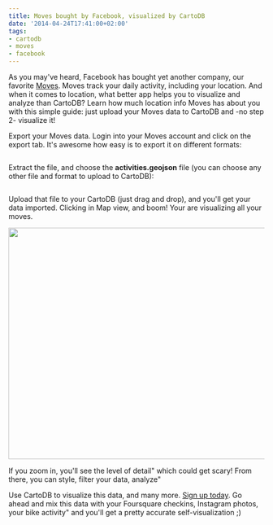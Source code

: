 ```yaml
---
title: Moves bought by Facebook, visualized by CartoDB
date: '2014-04-24T17:41:00+02:00'
tags:
- cartodb
- moves
- facebook
---
```


As you may've heard, Facebook has bought yet another company, our favorite <a href="http://moves-app.com/">Moves</a>. Moves track your daily activity, including your location. And when it comes to location, what better app helps you to visualize and analyze than CartoDB? Learn how much location info Moves has about you with this simple guide: just upload your Moves data to CartoDB and -no step 2- visualize it!

Export your Moves data. Login into your Moves account and click on the export tab. It's awesome how easy is to export it on different formats:

<img src="http://i.imgur.com/GoES7SG.png" alt=""/>

Extract the file, and choose the **activities.geojson** file (you can choose any other file and format to upload to CartoDB):

<img src="http://i.imgur.com/Z9DnarV.gif" alt=""/>

Upload that file to your CartoDB (just drag and drop), and you'll get your data imported. Clicking in Map view, and boom! Your are visualizing all your moves.

<img src="http://i.imgur.com/c0AksCl.gif" width="637" height="455"/>

If you zoom in, you'll see the level of detail" which could get scary! From there, you can style, filter your data, analyze"

Use CartoDB to visualize this data, and many more. <a href="http://cartodb.com/pricing">Sign up today</a>. Go ahead and mix this data with your Foursquare checkins, Instagram photos, your bike activity" and you'll get a pretty accurate self-visualization ;)

